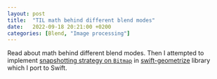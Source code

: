 ```yaml
---
layout: post
title:  "TIL math behind different blend modes"
date:   2022-09-18 20:21:00 +0200
categories: [Blend, "Image processing"]
---
```

Read about math behind different blend modes. Then I attempted to implement [snapshotting strategy on `Bitmap`](https://github.com/valeriyvan/swift-geometrize/blob/main/Tests/geometrizeTests/BitmapDiffing.swift) in [swift-geometrize](https://github.com/valeriyvan/swift-geometrize) library which I port to Swift.
